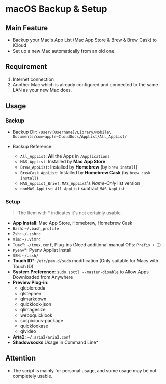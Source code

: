 # macOS Backup & Setup

## Main Feature
- Backup your Mac's App List (Mac App Store & Brew & Brew Cask) to iCloud
- Set up a new Mac automatically from an old one.

## Requirement
1. Internet connection
2. Another Mac which is already configured and connected to the same LAN as your new Mac does.

## Usage
### Backup
- Backup Dir: `/User/[Username]/Library/Mobile\ Documents/com~apple~CloudDocs/AppList/All_AppList/`

- Backup Reference:
	- `All_AppList`: **All** the Apps in `/Applications`
	- `MAS_AppList`: Installed by **Mac App Store**
	- `Brew_AppList`: Installed by **Homebrew** (by `brew install`)
	- `BrewCask_AppList`: Installed by **Homebrew Cask** (by `brew cask install`)
	- `MAS_AppList_Brief`: `MAS_AppList`'s *Name-Only* list version
	- `nonMAS_AppList`: `All_AppList` subtract `MAS_AppList`

### Setup
> The Item with * indicates it's not certainly usable.

- **App Install**: Mac App Store, Homebrew, Homebrew Cask
- `Bash`: `~/.bash_profile`
- `Zsh`: `~/.zshrc`
- `Vim`: `~/.vimrc`
- `Tumx`*: `~/tmux.conf`, Plug-ins (Need additional manual OPs: `Prefix + I`)
- `Pyenv`*: Pyenv Applist Install
- `SSH`: `~/.ssh/`
- **Touch ID***: `/etc/pam.d/sudo` modification (Only suitable for Macs with Touch ID)
- **System Preference**: `sudo spctl --master-disable` to Allow Apps Downloaded from Anywhere
- **Preview Plug-in**:
	- qlcolorcode 
	- qlstephen 
	- qlmarkdown 
	- quicklook-json 
	- qlimagesize 
	- webpquicklook 
	- suspicious-package 
	- quicklookase 
	- qlvideo
- **Aria2**: `~/.aria2/aria2.conf`
- **Shadowsocks** Usage in Command Line* 

## Attention
- The script is mainly for personal usage, and some usage may be not completely usable.